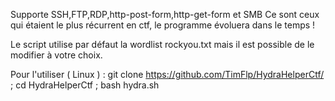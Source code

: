 Supporte SSH,FTP,RDP,http-post-form,http-get-form et SMB
Ce sont ceux qui étaient le plus récurrent en ctf, le programme évoluera dans le temps ! 

Le script utilise par défaut la wordlist rockyou.txt mais il est possible de le modifier à votre choix. 

Pour l'utiliser ( Linux ) :
git clone https://github.com/TimFlp/HydraHelperCtf/ ; 
cd HydraHelperCtf ;
bash hydra.sh
